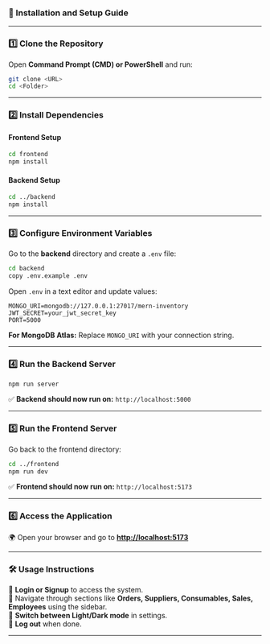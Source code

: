 ### **🚀 Installation and Setup Guide**  

---

### **1️⃣ Clone the Repository**  
Open **Command Prompt (CMD) or PowerShell** and run:  
```sh
git clone <URL>
cd <Folder>
```

---

### **2️⃣ Install Dependencies**  

#### **Frontend Setup**  
```sh
cd frontend
npm install
```

#### **Backend Setup**  
```sh
cd ../backend
npm install
```

---

### **3️⃣ Configure Environment Variables**  
Go to the **backend** directory and create a `.env` file:  
```sh
cd backend
copy .env.example .env
```
Open `.env` in a text editor and update values:  
```env
MONGO_URI=mongodb://127.0.0.1:27017/mern-inventory
JWT_SECRET=your_jwt_secret_key
PORT=5000
```
**For MongoDB Atlas:** Replace `MONGO_URI` with your connection string.

---

### **4️⃣ Run the Backend Server**  
```sh
npm run server
```
✅ **Backend should now run on:** `http://localhost:5000`

---

### **5️⃣ Run the Frontend Server**  
Go back to the frontend directory:  
```sh
cd ../frontend
npm run dev
```
✅ **Frontend should now run on:** `http://localhost:5173`

---

### **6️⃣ Access the Application**  
🌍 Open your browser and go to **[http://localhost:5173](http://localhost:5173)**  

---

### **🛠 Usage Instructions**  
🔹 **Login or Signup** to access the system.  
🔹 Navigate through sections like **Orders, Suppliers, Consumables, Sales, Employees** using the sidebar.  
🔹 **Switch between Light/Dark mode** in settings.  
🔹 **Log out** when done.  

---